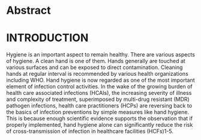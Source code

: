 # Abstract

# INTRODUCTION
Hygiene is an important aspect to remain healthy. There are various
aspects of hygiene. A clean hand is one of them. Hands generally
are touched at various surfaces and can be exposed to direct
contamination. Cleaning hands at regular interval is recommended by
various health organizations including WHO.
Hand hygiene is now regarded as one of the most important element
of infection control activities. In the wake of the growing burden
of health care associated infections (HCAIs), the increasing
severity of illness and complexity of treatment, superimposed by
multi-drug resistant (MDR) pathogen infections, health care
practitioners (HCPs) are reversing back to the basics of infection
preventions by simple measures like hand hygiene. This is because
enough scientific evidence supports the observation that if
properly implemented, hand hygiene alone can significantly reduce
the risk of cross-transmission of infection in healthcare
facilities (HCFs)1-5.

# 

